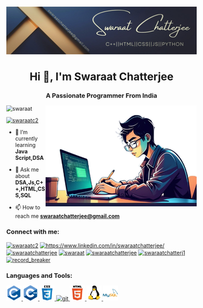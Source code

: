 ![logo](https://github.com/Swaraat/Swaraat/blob/main/banner.jpeg)
<h1 align="center">Hi 👋, I'm Swaraat Chatterjee</h1>
<h3 align="center">A Passionate Programmer  From India</h3>
<img align="right" alt="coding" width="400" src="https://github.com/Swaraat/Swaraat/blob/main/pm-removebg-preview.png">
<p align="left"> <img src="https://komarev.com/ghpvc/?username=swaraat&label=Profile%20views&color=0e75b6&style=flat" alt="swaraat" /> </p>

<p align="left"> <a href="https://twitter.com/swaraatc2" target="blank"><img src="https://img.shields.io/twitter/follow/swaraatc2?logo=twitter&style=for-the-badge" alt="swaraatc2" /></a> </p>

- 🌱 I’m currently learning **Java Script,DSA**

- 💬 Ask me about **DSA,Js,C++,HTML,CSS,SQL**

- 📫 How to reach me **swaraatchatterjee@gmail.com**

<h3 align="left">Connect with me:</h3>
<p align="left">
<a href="https://twitter.com/swaraatc2" target="blank"><img align="center" src="https://raw.githubusercontent.com/rahuldkjain/github-profile-readme-generator/master/src/images/icons/Social/twitter.svg" alt="swaraatc2" height="30" width="40" /></a>  
<a href="https://linkedin.com/in/https://www.linkedin.com/in/swaraatchatterjee/" target="blank"><img align="center" src="https://raw.githubusercontent.com/rahuldkjain/github-profile-readme-generator/master/src/images/icons/Social/linked-in-alt.svg" alt="https://www.linkedin.com/in/swaraatchatterjee/" height="30" width="40" /></a>
<a href="https://www.leetcode.com/swaraatchatterjee" target="blank"><img align="center" src="https://raw.githubusercontent.com/rahuldkjain/github-profile-readme-generator/master/src/images/icons/Social/leet-code.svg" alt="swaraatchatterjee" height="30" width="40" /></a>
<a href="https://www.codechef.com/users/swaraat" target="blank"><img align="center" src="https://cdn.jsdelivr.net/npm/simple-icons@3.1.0/icons/codechef.svg" alt="swaraat" height="30" width="40" /></a>
<a href="https://codeforces.com/profile/swaraatchatterjee" target="blank"><img align="center" src="https://raw.githubusercontent.com/rahuldkjain/github-profile-readme-generator/master/src/images/icons/Social/codeforces.svg" alt="swaraatchatterjee" height="30" width="40" /></a>
<a href="https://www.hackerrank.com/swaraatchatterj1" target="blank"><img align="center" src="https://raw.githubusercontent.com/rahuldkjain/github-profile-readme-generator/master/src/images/icons/Social/hackerrank.svg" alt="swaraatchatterj1" height="30" width="40" /></a>
<a href="https://auth.geeksforgeeks.org/user/record_breaker" target="blank"><img align="center" src="https://raw.githubusercontent.com/rahuldkjain/github-profile-readme-generator/master/src/images/icons/Social/geeks-for-geeks.svg" alt="record_breaker" height="30" width="40" /></a>
</p>

<h3 align="left">Languages and Tools:</h3>
<p align="left"> <a href="https://www.cprogramming.com/" target="_blank" rel="noreferrer"> <img src="https://raw.githubusercontent.com/devicons/devicon/master/icons/c/c-original.svg" alt="c" width="40" height="40"/> </a> <a href="https://www.w3schools.com/cpp/" target="_blank" rel="noreferrer"> <img src="https://raw.githubusercontent.com/devicons/devicon/master/icons/cplusplus/cplusplus-original.svg" alt="cplusplus" width="40" height="40"/> </a> <a href="https://www.w3schools.com/css/" target="_blank" rel="noreferrer"> <img src="https://raw.githubusercontent.com/devicons/devicon/master/icons/css3/css3-original-wordmark.svg" alt="css3" width="40" height="40"/> </a> <a href="https://git-scm.com/" target="_blank" rel="noreferrer"> <img src="https://www.vectorlogo.zone/logos/git-scm/git-scm-icon.svg" alt="git" width="40" height="40"/> </a> <a href="https://www.w3.org/html/" target="_blank" rel="noreferrer"> <img src="https://raw.githubusercontent.com/devicons/devicon/master/icons/html5/html5-original-wordmark.svg" alt="html5" width="40" height="40"/> </a> <a href="https://www.linux.org/" target="_blank" rel="noreferrer"> <img src="https://raw.githubusercontent.com/devicons/devicon/master/icons/linux/linux-original.svg" alt="linux" width="40" height="40"/> </a> <a href="https://www.mysql.com/" target="_blank" rel="noreferrer"> <img src="https://raw.githubusercontent.com/devicons/devicon/master/icons/mysql/mysql-original-wordmark.svg" alt="mysql" width="40" height="40"/> </a> </p>
